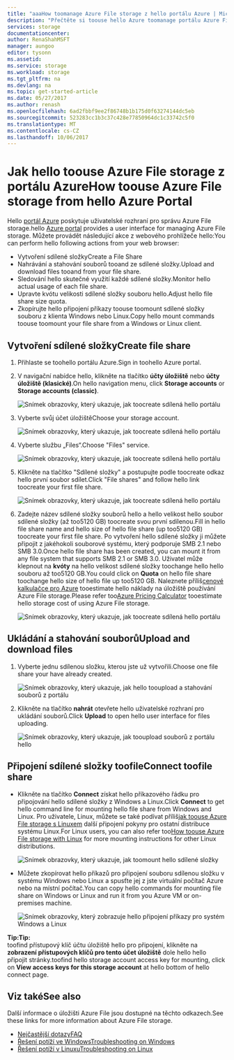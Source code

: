 ```yaml
---
title: "aaaHow toomanage Azure File storage z hello portálu Azure | Microsoft Docs"
description: "Přečtěte si toouse hello Azure toomanage portálu Azure File storage."
services: storage
documentationcenter: 
author: RenaShahMSFT
manager: aungoo
editor: tysonn
ms.assetid: 
ms.service: storage
ms.workload: storage
ms.tgt_pltfrm: na
ms.devlang: na
ms.topic: get-started-article
ms.date: 05/27/2017
ms.author: renash
ms.openlocfilehash: 6ad2fbbf9ee2f86748b1b175d0f63274144dc5eb
ms.sourcegitcommit: 523283cc1b3c37c428e77850964dc1c33742c5f0
ms.translationtype: MT
ms.contentlocale: cs-CZ
ms.lasthandoff: 10/06/2017
---
```

# <a name="how-toouse-azure-file-storage-from-hello-azure-portal"></a><span data-ttu-id="e9595-103">Jak hello toouse Azure File storage z portálu Azure</span><span class="sxs-lookup"><span data-stu-id="e9595-103">How toouse Azure File storage from hello Azure Portal</span></span>
<span data-ttu-id="e9595-104">Hello [portál Azure](https://portal.azure.com) poskytuje uživatelské rozhraní pro správu Azure File storage.</span><span class="sxs-lookup"><span data-stu-id="e9595-104">hello [Azure portal](https://portal.azure.com) provides a user interface for managing Azure File storage.</span></span> <span data-ttu-id="e9595-105">Můžete provádět následující akce z webového prohlížeče hello:</span><span class="sxs-lookup"><span data-stu-id="e9595-105">You can perform hello following actions from your web browser:</span></span>

* <span data-ttu-id="e9595-106">Vytvoření sdílené složky</span><span class="sxs-lookup"><span data-stu-id="e9595-106">Create a File Share</span></span>
* <span data-ttu-id="e9595-107">Nahrávání a stahování souborů tooand ze sdílené složky.</span><span class="sxs-lookup"><span data-stu-id="e9595-107">Upload and download files tooand from your file share.</span></span>
* <span data-ttu-id="e9595-108">Sledování hello skutečné využití každé sdílené složky.</span><span class="sxs-lookup"><span data-stu-id="e9595-108">Monitor hello actual usage of each file share.</span></span>
* <span data-ttu-id="e9595-109">Upravte kvótu velikosti sdílené složky souboru hello.</span><span class="sxs-lookup"><span data-stu-id="e9595-109">Adjust hello file share size quota.</span></span>
* <span data-ttu-id="e9595-110">Zkopírujte hello připojení příkazy toouse toomount sdílené složky souboru z klienta Windows nebo Linux.</span><span class="sxs-lookup"><span data-stu-id="e9595-110">Copy hello mount commands toouse toomount your file share from a Windows or Linux client.</span></span>

## <a name="create-file-share"></a><span data-ttu-id="e9595-111">Vytvoření sdílené složky</span><span class="sxs-lookup"><span data-stu-id="e9595-111">Create file share</span></span>
1. <span data-ttu-id="e9595-112">Přihlaste se toohello portálu Azure.</span><span class="sxs-lookup"><span data-stu-id="e9595-112">Sign in toohello Azure portal.</span></span>
2. <span data-ttu-id="e9595-113">V navigační nabídce hello, klikněte na tlačítko **účty úložiště** nebo **účty úložiště (klasické)**.</span><span class="sxs-lookup"><span data-stu-id="e9595-113">On hello navigation menu, click **Storage accounts** or **Storage accounts (classic)**.</span></span>
    
    ![Snímek obrazovky, který ukazuje, jak toocreate sdílená hello portálu](./media/storage-how-to-use-files-portal/use-files-portal-create-file-share1.png)

3. <span data-ttu-id="e9595-115">Vyberte svůj účet úložiště</span><span class="sxs-lookup"><span data-stu-id="e9595-115">Choose your storage account.</span></span>

    ![Snímek obrazovky, který ukazuje, jak toocreate sdílená hello portálu](./media/storage-how-to-use-files-portal/use-files-portal-create-file-share2.png)

4. <span data-ttu-id="e9595-117">Vyberte službu „Files“.</span><span class="sxs-lookup"><span data-stu-id="e9595-117">Choose "Files" service.</span></span>

    ![Snímek obrazovky, který ukazuje, jak toocreate sdílená hello portálu](./media/storage-how-to-use-files-portal/use-files-portal-create-file-share3.png)

5. <span data-ttu-id="e9595-119">Klikněte na tlačítko "Sdílené složky" a postupujte podle toocreate odkaz hello první soubor sdílet.</span><span class="sxs-lookup"><span data-stu-id="e9595-119">Click "File shares" and follow hello link toocreate your first file share.</span></span>

    ![Snímek obrazovky, který ukazuje, jak toocreate sdílená hello portálu](./media/storage-how-to-use-files-portal/use-files-portal-create-file-share4.png)

6. <span data-ttu-id="e9595-121">Zadejte název sdílené složky souborů hello a hello velikost hello soubor sdílené složky (až too5120 GB) toocreate svou první sdílenou.</span><span class="sxs-lookup"><span data-stu-id="e9595-121">Fill in hello file share name and hello size of hello file share (up too5120 GB) toocreate your first file share.</span></span> <span data-ttu-id="e9595-122">Po vytvoření hello sdílené složky ji můžete připojit z jakéhokoli souborové systému, který podporuje SMB 2.1 nebo SMB 3.0.</span><span class="sxs-lookup"><span data-stu-id="e9595-122">Once hello file share has been created, you can mount it from any file system that supports SMB 2.1 or SMB 3.0.</span></span> <span data-ttu-id="e9595-123">Uživatel může klepnout na **kvóty** na hello velikost sdílené složky toochange hello hello souboru až too5120 GB.</span><span class="sxs-lookup"><span data-stu-id="e9595-123">You could click on **Quota** on hello file share toochange hello size of hello file up too5120 GB.</span></span> <span data-ttu-id="e9595-124">Naleznete příliš[cenové kalkulačce pro Azure](https://azure.microsoft.com/pricing/calculator/) tooestimate hello náklady na úložiště používání Azure File storage.</span><span class="sxs-lookup"><span data-stu-id="e9595-124">Please refer too[Azure Pricing Calculator](https://azure.microsoft.com/pricing/calculator/) tooestimate hello storage cost of using Azure File storage.</span></span>

    ![Snímek obrazovky, který ukazuje, jak toocreate sdílená hello portálu](./media/storage-how-to-use-files-portal/use-files-portal-create-file-share5.png)

## <a name="upload-and-download-files"></a><span data-ttu-id="e9595-126">Ukládání a stahování souborů</span><span class="sxs-lookup"><span data-stu-id="e9595-126">Upload and download files</span></span>
1. <span data-ttu-id="e9595-127">Vyberte jednu sdílenou složku, kterou jste už vytvořili.</span><span class="sxs-lookup"><span data-stu-id="e9595-127">Choose one file share your have already created.</span></span>

    ![Snímek obrazovky, který ukazuje, jak hello tooupload a stahování souborů z portálu](./media/storage-how-to-use-files-portal/use-files-portal-upload-file1.png)

2. <span data-ttu-id="e9595-129">Klikněte na tlačítko **nahrát** otevřete hello uživatelské rozhraní pro ukládání souborů.</span><span class="sxs-lookup"><span data-stu-id="e9595-129">Click **Upload** to open hello user interface for files uploading.</span></span>

    ![Snímek obrazovky, který ukazuje, jak tooupload souborů z portálu hello](./media/storage-how-to-use-files-portal/use-files-portal-upload-file2.png)

## <a name="connect-toofile-share"></a><span data-ttu-id="e9595-131">Připojení sdílené složky toofile</span><span class="sxs-lookup"><span data-stu-id="e9595-131">Connect toofile share</span></span>
-  <span data-ttu-id="e9595-132">Klikněte na tlačítko **Connect** získat hello příkazového řádku pro připojování hello sdílené složky z Windows a Linux.</span><span class="sxs-lookup"><span data-stu-id="e9595-132">Click **Connect** to get hello command line for mounting hello file share from Windows and Linux.</span></span> <span data-ttu-id="e9595-133">Pro uživatele, Linux, můžete se také podívat příliš[jak toouse Azure File storage s Linuxem](../storage-how-to-use-files-linux.md) další připojení pokyny pro ostatní distribuce systému Linux.</span><span class="sxs-lookup"><span data-stu-id="e9595-133">For Linux users, you can also refer too[How toouse Azure File storage with Linux](../storage-how-to-use-files-linux.md) for more mounting instructions for other Linux distributions.</span></span>

    ![Snímek obrazovky, který ukazuje, jak toomount hello sdílené složky](./media/storage-how-to-use-files-portal/use-files-portal-connect.png)
-  <span data-ttu-id="e9595-135">Můžete zkopírovat hello příkazů pro připojení souboru sdílenou složku v systému Windows nebo Linux a spusťte jej z jste virtuální počítač Azure nebo na místní počítač.</span><span class="sxs-lookup"><span data-stu-id="e9595-135">You can copy hello commands for mounting file share on Windows or Linux and run it from you Azure VM or on-premises machine.</span></span>

    ![Snímek obrazovky, který zobrazuje hello připojení příkazy pro systém Windows a Linux](./media/storage-how-to-use-files-portal/use-files-portal-show-mount-commands.png)

<span data-ttu-id="e9595-137">**Tip:**</span><span class="sxs-lookup"><span data-stu-id="e9595-137">**Tip:**</span></span>  
<span data-ttu-id="e9595-138">toofind přístupový klíč účtu úložiště hello pro připojení, klikněte na **zobrazení přístupových klíčů pro tento účet úložiště** dole hello hello připojit stránky.</span><span class="sxs-lookup"><span data-stu-id="e9595-138">toofind hello storage account access key for mounting, click on **View access keys for this storage account** at hello bottom of hello connect page.</span></span>

## <a name="see-also"></a><span data-ttu-id="e9595-139">Viz také</span><span class="sxs-lookup"><span data-stu-id="e9595-139">See also</span></span>
<span data-ttu-id="e9595-140">Další informace o úložišti Azure File jsou dostupné na těchto odkazech.</span><span class="sxs-lookup"><span data-stu-id="e9595-140">See these links for more information about Azure File storage.</span></span>

* [<span data-ttu-id="e9595-141">Nejčastější dotazy</span><span class="sxs-lookup"><span data-stu-id="e9595-141">FAQ</span></span>](../storage-files-faq.md)
* [<span data-ttu-id="e9595-142">Řešení potíží ve Windows</span><span class="sxs-lookup"><span data-stu-id="e9595-142">Troubleshooting on Windows</span></span>](storage-troubleshoot-windows-file-connection-problems.md)      
* [<span data-ttu-id="e9595-143">Řešení potíží v Linuxu</span><span class="sxs-lookup"><span data-stu-id="e9595-143">Troubleshooting on Linux</span></span>](storage-troubleshoot-linux-file-connection-problems.md)    